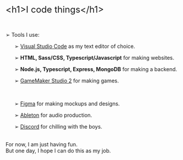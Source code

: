 <font size="+2">&#60;h1&#62;I code things&#60;/h1&#62;</font>

<br>

<p>&#10146; Tools I use:</p>
<ul>
  <p>&#10146; <a href="https://vscode.dev/">Visual Studio Code</a> as my text editor of choice.</p>
  <p>&#10146; <b> HTML, Sass/CSS, Typescript/Javascript</b> for making websites.</p>
  <p>&#10146; <b> Node.js, Typescript, Express, MongoDB</b> for making a backend.</p>
  <p>&#10146; <a href="https://www.yoyogames.com/en/gamemaker">GameMaker Studio 2</a> for making games.</p>
  <br>
  <p>&#10146; <a href="https://www.figma.com/">Figma</a> for making mockups and designs.</p>
  <p>&#10146; <a href="https://www.ableton.com/en/">Ableton</a> for audio production.</p>
  <p>&#10146; <a href="https://discord.com/">Discord</a> for chilling with the boys.</p>
</ul>

<br>

<div>For now, I am just having fun.</div>
<div>But one day, I hope I can do this as my job.</div>
